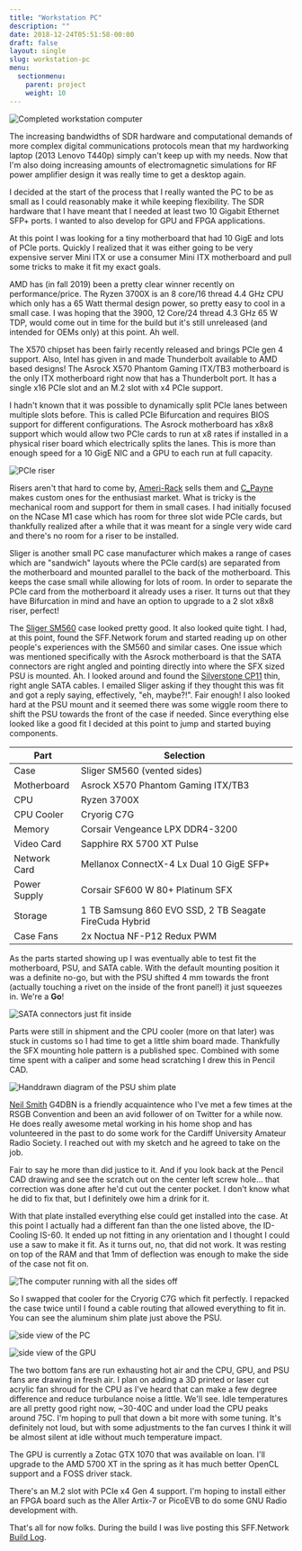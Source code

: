 ```yaml
---
title: "Workstation PC"
description: ""
date: 2018-12-24T05:51:58-00:00
draft: false
layout: single 
slug: workstation-pc
menu: 
  sectionmenu:
    parent: project
    weight: 10
---
```


![Completed workstation computer](workstation_thumbsup.jpg)

The increasing bandwidths of SDR hardware and computational demands of more complex digital communications protocols mean that my hardworking laptop (2013 Lenovo T440p) simply can't keep up with my needs. Now that I'm also doing increasing amounts of electromagnetic simulations for RF power amplifier design it was really time to get a desktop again.

I decided at the start of the process that I really wanted the PC to be as small as I could reasonably make it while keeping flexibility. The SDR hardware that I have meant that I needed at least two 10 Gigabit Ethernet SFP+ ports. I wanted to also develop for GPU and FPGA applications.

At this point I was looking for a tiny motherboard that had 10 GigE and lots of PCIe ports. Quickly I realized that it was either going to be very expensive server Mini ITX or use a consumer Mini ITX motherboard and pull some tricks to make it fit my exact goals.

AMD has (in fall 2019) been a pretty clear winner recently on performance/price. The Ryzen 3700X is an 8 core/16 thread 4.4 GHz CPU which only has a 65 Watt thermal design power, so pretty easy to cool in a small case. I was hoping that the 3900, 12 Core/24 thread 4.3 GHz 65 W TDP, would come out in time for the build but it's still unreleased (and intended for OEMs only) at this point. Ah well.

The X570 chipset has been fairly recently released and brings PCIe gen 4 support. Also, Intel has given in and made Thunderbolt available to AMD based designs! The Asrock X570 Phantom Gaming ITX/TB3 motherboard is the only ITX motherboard right now that has a Thunderbolt port. It has a single x16 PCIe slot and an M.2 slot with x4 PCIe support.

I hadn't known that it was possible to dynamically split PCIe lanes between multiple slots before. This is called PCIe Bifurcation and requires BIOS support for different configurations. The Asrock motherboard has x8x8 support which would allow two PCIe cards to run at x8 rates if installed in a physical riser board which electrically splits the lanes. This is more than enough speed for a 10 GigE NIC and a GPU to each run at full capacity.

![PCIe riser](workstation_riser.jpg)

Risers aren't that hard to come by, [Ameri-Rack](http://www.ameri-rack.com/ARC2-PELY423-C7_m.html) sells them and [C_Payne](https://peine-braun.net/shop/index.php?route=information/information&information_id=7) makes custom ones for the enthusiast market. What is tricky is the mechanical room and support for them in small cases. I had initially focused on the NCase M1 case which has room for three slot wide PCIe cards, but thankfully realized after a while that it was meant for a single very wide card and there's no room for a riser to be installed.

Sliger is another small PC case manufacturer which makes a range of cases which are "sandwich" layouts where the PCIe card(s) are separated from the motherboard and mounted parallel to the back of the motherboard. This keeps the case small while allowing for lots of room. In order to separate the PCIe card from the motherboard it already uses a riser. It turns out that they have Bifurcation in mind and have an option to upgrade to a 2 slot x8x8 riser, perfect!

The [Sliger SM560](https://www.sliger.com/products/cases/sm560/) case looked pretty good. It also looked quite tight. I had, at this point, found the SFF.Network forum and started reading up on other people's experiences with the SM560 and similar cases. One issue which was mentioned specifically with the Asrock motherboard is that the SATA connectors are right angled and pointing directly into where the SFX sized PSU is mounted. Ah. I looked around and found the [Silverstone CP11](https://www.silverstonetek.com/product.php?pid=445&area=en) thin, right angle SATA cables. I emailed Sliger asking if they thought this was fit and got a reply saying, effectively, "eh, maybe?!". Fair enough! I also looked hard at the PSU mount and it seemed there was some wiggle room there to shift the PSU towards the front of the case if needed. Since everything else looked like a good fit I decided at this point to jump and started buying components.

Part         | Selection  
---|---  
Case         | Sliger SM560 (vented sides)  
Motherboard  | Asrock X570 Phantom Gaming ITX/TB3  
CPU          | Ryzen 3700X  
CPU Cooler   | Cryorig C7G 
Memory       | Corsair Vengeance LPX DDR4-3200  
Video Card   | Sapphire RX 5700 XT Pulse  
Network Card | Mellanox ConnectX-4 Lx Dual 10 GigE SFP+  
Power Supply | Corsair SF600 W 80+ Platinum SFX  
Storage      | 1 TB Samsung 860 EVO SSD, 2 TB Seagate FireCuda Hybrid  
Case Fans    | 2x Noctua NF-P12 Redux PWM

As the parts started showing up I was eventually able to test fit the motherboard, PSU, and SATA cable. With the default mounting position it was a definite no-go, but with the PSU shifted 4 mm towards the front (actually touching a rivet on the inside of the front panel!) it just squeezes in. We're a **Go**!

![SATA connectors just fit inside](workstation_sata_squeeze.jpg)

Parts were still in shipment and the CPU cooler (more on that later) was stuck in customs so I had time to get a little shim board made. Thankfully the SFX mounting hole pattern is a published spec. Combined with some time spent with a caliper and some head scratching I drew this in Pencil CAD.

![Handdrawn diagram of the PSU shim plate](workstation_pencilcad.jpg)

[Neil Smith](https://twitter.com/G4DBN) G4DBN is a friendly acquaintence who I've met a few times at the RSGB Convention and been an avid follower of on Twitter for a while now. He does really awesome metal working in his home shop and has volunteered in the past to do some work for the Cardiff University Amateur Radio Society. I reached out  with my sketch and he agreed to take on the job.

Fair to say he more than did justice to it. And if you look back at the Pencil CAD drawing and see the scratch out on the center left screw hole... that correction was done after he'd cut out the center pocket. I don't know what he did to fix that, but I definitely owe him a drink for it.

With that plate installed everything else could get installed into the case. At this point I actually had a different fan than the one listed above, the ID-Cooling IS-60. It ended up not fitting in any orientation and I thought I could use a saw to make it fit. As it turns out, no, that did not work. It was resting on top of the RAM and that 1mm of deflection was enough to make the side of the case not fit on.

![The computer running with all the sides off](workstation_firstlight.jpg)

So I swapped that cooler for the Cryorig C7G which fit perfectly. I repacked the case twice until I found a  cable routing that allowed everything to fit in. You can see the aluminum shim plate just above the PSU.

![side view of the PC](workstation_34_view.jpg)

![side view of the GPU](workstation_gpu_side.jpg)

The two bottom fans are run exhausting hot air and the CPU, GPU, and PSU fans are drawing in fresh air. I plan on adding a 3D printed or laser cut acrylic fan shroud for the CPU as I've heard that can make a few degree difference and reduce turbulance noise a little. We'll see. Idle temperatures are all pretty good right now, ~30-40C and under load the CPU peaks around 75C. I'm hoping to pull that down a bit more with some tuning. It's definitely not loud, but with some adjustments to the fan curves I think it will be almost silent at idle without much temperature impact.

The GPU is currently a Zotac GTX 1070 that was available on loan. I'll upgrade to the AMD 5700 XT in the spring as it has much better OpenCL support and a FOSS driver stack.

There's an M.2 slot with PCIe x4 Gen 4 support. I'm hoping to install either an FPGA board such as the Aller Artix-7 or PicoEVB to do some GNU Radio development with.

That's all for now folks. During the build I was live posting this SFF.Network [Build Log](https://smallformfactor.net/forum/threads/travelling-itx-workstation-dual-10-gige-5700-xt-ryzen-3700x-in-sm560.11741/).
